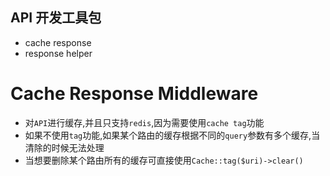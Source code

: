 ## API 开发工具包
* cache response
* response helper

# Cache Response Middleware
* 对`API`进行缓存,并且只支持`redis`,因为需要使用`cache tag`功能
* 如果不使用`tag`功能,如果某个路由的缓存根据不同的`query`参数有多个缓存,当清除的时候无法处理
* 当想要删除某个路由所有的缓存可直接使用`Cache::tag($uri)->clear()`
